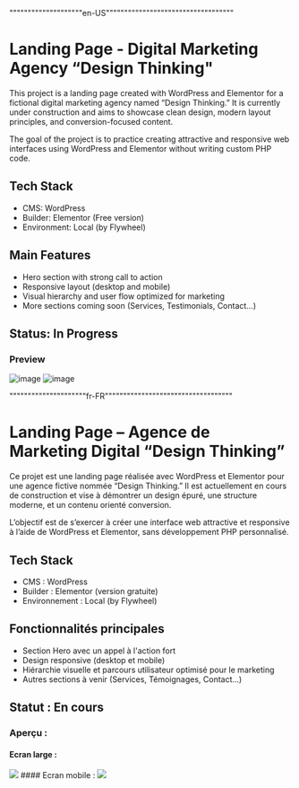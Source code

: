""""""""""""""""""""en-US"""""""""""""""""""""""""""""""""""

# Landing Page - Digital Marketing Agency “Design Thinking"

This project is a landing page created with WordPress and Elementor for a fictional digital marketing agency named “Design Thinking.” It is currently under construction and aims to showcase clean design, modern layout principles, and conversion-focused content.

The goal of the project is to practice creating attractive and responsive web interfaces using WordPress and Elementor without writing custom PHP code.

## Tech Stack
- CMS: WordPress
- Builder: Elementor (Free version)
- Environment: Local (by Flywheel)

## Main Features
- Hero section with strong call to action
- Responsive layout (desktop and mobile)
- Visual hierarchy and user flow optimized for marketing
- More sections coming soon (Services, Testimonials, Contact…)

## Status: In Progress 

### Preview
![image](https://github.com/user-attachments/assets/eb0bb016-3b2c-4309-b045-1f6000d2144f)
![image](https://github.com/user-attachments/assets/d062aa40-49d4-4b8f-91e8-3a4b4a1c680d)



"""""""""""""""""""""fr-FR"""""""""""""""""""""""""""""""""""

# Landing Page – Agence de Marketing Digital “Design Thinking”

Ce projet est une landing page réalisée avec WordPress et Elementor pour une agence fictive nommée “Design Thinking.” Il est actuellement en cours de construction et vise à démontrer un design épuré, une structure moderne, et un contenu orienté conversion.

L’objectif est de s’exercer à créer une interface web attractive et responsive à l’aide de WordPress et Elementor, sans développement PHP personnalisé.

## Tech Stack
- CMS : WordPress
- Builder : Elementor (version gratuite)
- Environnement : Local (by Flywheel)

## Fonctionnalités principales
- Section Hero avec un appel à l'action fort
- Design responsive (desktop et mobile)
- Hiérarchie visuelle et parcours utilisateur optimisé pour le marketing
- Autres sections à venir (Services, Témoignages, Contact…)

## Statut : En cours 

### Aperçu : 
#### Ecran large :  
<img src="https://github.com/user-attachments/assets/936dd48b-5c88-4207-a839-43da8ffed016" />
#### Ecran mobile :
<img src="https://github.com/user-attachments/assets/5535118e-8fd5-4c41-bbcc-66691146f990"  />




